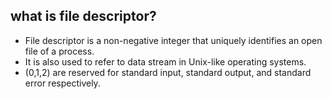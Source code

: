## what is file descriptor?
- File descriptor is a non-negative integer that uniquely identifies an open file of a process. 
- It is also used to refer to data stream in Unix-like operating systems.
- (0,1,2) are reserved for standard input, standard output, and standard error respectively.
